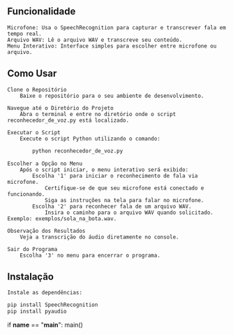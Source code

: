 ## Funcionalidade
    Microfone: Usa o SpeechRecognition para capturar e transcrever fala em tempo real.
    Arquivo WAV: Lê o arquivo WAV e transcreve seu conteúdo.
    Menu Interativo: Interface simples para escolher entre microfone ou arquivo.
    
## Como Usar

    Clone o Repositório
        Baixe o repositório para o seu ambiente de desenvolvimento.

    Navegue até o Diretório do Projeto
        Abra o terminal e entre no diretório onde o script reconhecedor_de_voz.py está localizado.

    Executar o Script
        Execute o script Python utilizando o comando:
```python
        python reconhecedor_de_voz.py
```
    Escolher a Opção no Menu
        Após o script iniciar, o menu interativo será exibido:
            Escolha '1' para iniciar o reconhecimento de fala via microfone.
                Certifique-se de que seu microfone está conectado e funcionando.
                Siga as instruções na tela para falar no microfone.
            Escolha '2' para reconhecer fala de um arquivo WAV.
                Insira o caminho para o arquivo WAV quando solicitado. Exemplo: exemplos/sola_na_bota.wav.

    Observação dos Resultados
        Veja a transcrição do áudio diretamente no console.

    Sair do Programa
        Escolha '3' no menu para encerrar o programa.

## Instalação

    Instale as dependências:
```python
pip install SpeechRecognition
pip install pyaudio
```

if __name__ == "__main__":
    main()
